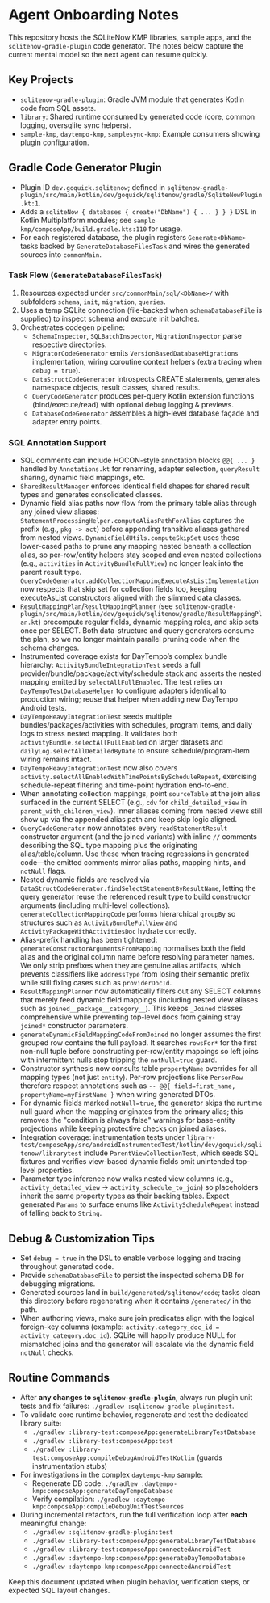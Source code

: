 # Agent Onboarding Notes

This repository hosts the SQLiteNow KMP libraries, sample apps, and the `sqlitenow-gradle-plugin` code generator.
The notes below capture the current mental model so the next agent can resume quickly.

## Key Projects
- `sqlitenow-gradle-plugin`: Gradle JVM module that generates Kotlin code from SQL assets.
- `library`: Shared runtime consumed by generated code (core, common logging, oversqlite sync helpers).
- `sample-kmp`, `daytempo-kmp`, `samplesync-kmp`: Example consumers showing plugin configuration.

## Gradle Code Generator Plugin
- Plugin ID `dev.goquick.sqlitenow`; defined in `sqlitenow-gradle-plugin/src/main/kotlin/dev/goquick/sqlitenow/gradle/SqliteNowPlugin.kt:1`.
- Adds a `sqliteNow { databases { create("DbName") { ... } } }` DSL in Kotlin Multiplatform modules; see `sample-kmp/composeApp/build.gradle.kts:110` for usage.
- For each registered database, the plugin registers `Generate<DbName>` tasks backed by `GenerateDatabaseFilesTask` and wires the generated sources into `commonMain`.

### Task Flow (`GenerateDatabaseFilesTask`)
1. Resources expected under `src/commonMain/sql/<DbName>/` with subfolders `schema`, `init`, `migration`, `queries`.
2. Uses a temp SQLite connection (file-backed when `schemaDatabaseFile` is supplied) to inspect schema and execute init batches.
3. Orchestrates codegen pipeline:
   - `SchemaInspector`, `SQLBatchInspector`, `MigrationInspector` parse respective directories.
   - `MigratorCodeGenerator` emits `VersionBasedDatabaseMigrations` implementation, wiring coroutine context helpers (extra tracing when `debug = true`).
   - `DataStructCodeGenerator` introspects CREATE statements, generates namespace objects, result classes, shared results.
   - `QueryCodeGenerator` produces per-query Kotlin extension functions (bind/execute/read) with optional debug logging & previews.
   - `DatabaseCodeGenerator` assembles a high-level database façade and adapter entry points.

### SQL Annotation Support
- SQL comments can include HOCON-style annotation blocks `@@{ ... }` handled by `Annotations.kt` for renaming, adapter selection, `queryResult` sharing, dynamic field mappings, etc.
- `SharedResultManager` enforces identical field shapes for shared result types and generates consolidated classes.
- Dynamic field alias paths now flow from the primary table alias through any joined view aliases: `StatementProcessingHelper.computeAliasPathForAlias` captures the prefix (e.g., `pkg -> act`) before appending transitive aliases gathered from nested views. `DynamicFieldUtils.computeSkipSet` uses these lower-cased paths to prune any mapping nested beneath a collection alias, so per-row/entity helpers stay scoped and even nested collections (e.g., `activities` in `ActivityBundleFullView`) no longer leak into the parent result type. `QueryCodeGenerator.addCollectionMappingExecuteAsListImplementation` now respects that skip set for collection fields too, keeping executeAsList constructors aligned with the slimmed data classes.
- `ResultMappingPlan`/`ResultMappingPlanner` (see `sqlitenow-gradle-plugin/src/main/kotlin/dev/goquick/sqlitenow/gradle/ResultMappingPlan.kt`) precompute regular fields, dynamic mapping roles, and skip sets once per SELECT. Both data-structure and query generators consume the plan, so we no longer maintain parallel pruning code when the schema changes.
- Instrumented coverage exists for DayTempo’s complex bundle hierarchy: `ActivityBundleIntegrationTest` seeds a full provider/bundle/package/activity/schedule stack and asserts the nested mapping emitted by `selectAllFullEnabled`. The test relies on `DayTempoTestDatabaseHelper` to configure adapters identical to production wiring; reuse that helper when adding new DayTempo Android tests.
- `DayTempoHeavyIntegrationTest` seeds multiple bundles/packages/activities with schedules, program items, and daily logs to stress nested mapping. It validates both `activityBundle.selectAllFullEnabled` on larger datasets and `dailyLog.selectAllDetailedByDate` to ensure schedule/program-item wiring remains intact.
- `DayTempoHeavyIntegrationTest` now also covers `activity.selectAllEnabledWithTimePointsByScheduleRepeat`, exercising schedule-repeat filtering and time-point hydration end-to-end.
- When annotating collection mappings, point `sourceTable` at the join alias surfaced in the current SELECT (e.g., `cdv` for `child_detailed_view` in `parent_with_children_view`). Inner aliases coming from nested views still show up via the appended alias path and keep skip logic aligned.
- `QueryCodeGenerator` now annotates every `readStatementResult` constructor argument (and the joined variants) with inline `//` comments describing the SQL type mapping plus the originating alias/table/column. Use these when tracing regressions in generated code—the emitted comments mirror alias paths, mapping hints, and `notNull` flags.
- Nested dynamic fields are resolved via `DataStructCodeGenerator.findSelectStatementByResultName`, letting the query generator reuse the referenced result type to build constructor arguments (including multi-level collections). `generateCollectionMappingCode` performs hierarchical `groupBy` so structures such as `ActivityBundleFullView` and `ActivityPackageWithActivitiesDoc` hydrate correctly.
- Alias-prefix handling has been tightened: `generateConstructorArgumentsFromMapping` normalises both the field alias and the original column name before resolving parameter names. We only strip prefixes when they are genuine alias artifacts, which prevents classifiers like `addressType` from losing their semantic prefix while still fixing cases such as `providerDocId`.
- `ResultMappingPlanner` now automatically filters out any SELECT columns that merely feed dynamic field mappings (including nested view aliases such as `joined__package__category__`). This keeps `_Joined` classes comprehensive while preventing top-level docs from gaining stray `joined*` constructor parameters.
- `generateDynamicFieldMappingCodeFromJoined` no longer assumes the first grouped row contains the full payload. It searches `rowsFor*` for the first non-null tuple before constructing per-row/entity mappings so left joins with intermittent nulls stop tripping the `notNull=true` guard.
- Constructor synthesis now consults table `propertyName` overrides for all mapping types (not just `entity`). Per-row projections like `PersonRow` therefore respect annotations such as `-- @@{ field=first_name, propertyName=myFirstName }` when wiring generated DTOs.
- For dynamic fields marked `notNull=true`, the generator skips the runtime null guard when the mapping originates from the primary alias; this removes the "condition is always false" warnings for base-entity projections while keeping protective checks on joined aliases.
- Integration coverage: instrumentation tests under `library-test/composeApp/src/androidInstrumentedTest/kotlin/dev/goquick/sqlitenow/librarytest` include `ParentViewCollectionTest`, which seeds SQL fixtures and verifies view-based dynamic fields omit unintended top-level properties.
- Parameter type inference now walks nested view columns (e.g., `activity_detailed_view` → `activity_schedule_to_join`) so placeholders inherit the same property types as their backing tables. Expect generated `Params` to surface enums like `ActivityScheduleRepeat` instead of falling back to `String`.

## Debug & Customization Tips
- Set `debug = true` in the DSL to enable verbose logging and tracing throughout generated code.
- Provide `schemaDatabaseFile` to persist the inspected schema DB for debugging migrations.
- Generated sources land in `build/generated/sqlitenow/code`; tasks clean this directory before regenerating when it contains `/generated/` in the path.
- When authoring views, make sure join predicates align with the logical foreign-key columns (example: `activity.category_doc_id = activity_category.doc_id`). SQLite will happily produce NULL for mismatched joins and the generator will escalate via the dynamic field `notNull` checks.

## Routine Commands
- After **any changes to `sqlitenow-gradle-plugin`**, always run plugin unit tests and fix failures: `./gradlew :sqlitenow-gradle-plugin:test`.
- To validate core runtime behavior, regenerate and test the dedicated library suite:
  - `./gradlew :library-test:composeApp:generateLibraryTestDatabase`
  - `./gradlew :library-test:composeApp:test`
  - `./gradlew :library-test:composeApp:compileDebugAndroidTestKotlin` (guards instrumentation stubs)
- For investigations in the complex `daytempo-kmp` sample:
  - Regenerate DB code: `./gradlew :daytempo-kmp:composeApp:generateDayTempoDatabase`
  - Verify compilation: `./gradlew :daytempo-kmp:composeApp:compileDebugUnitTestSources`
- During incremental refactors, run the full verification loop after **each** meaningful change:
  - `./gradlew :sqlitenow-gradle-plugin:test`
  - `./gradlew :library-test:composeApp:generateLibraryTestDatabase`
  - `./gradlew :library-test:composeApp:connectedAndroidTest`
  - `./gradlew :daytempo-kmp:composeApp:generateDayTempoDatabase`
  - `./gradlew :daytempo-kmp:composeApp:connectedAndroidTest`

Keep this document updated when plugin behavior, verification steps, or expected SQL layout changes.
